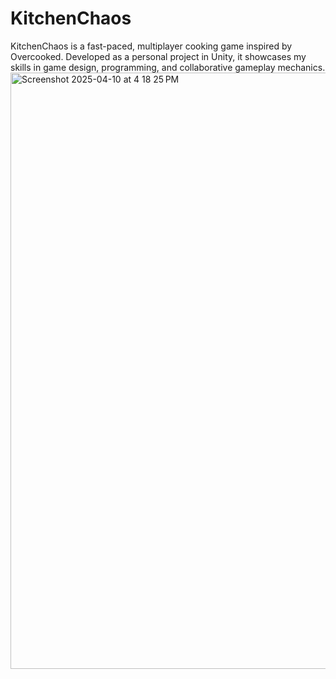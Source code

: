 # KitchenChaos
KitchenChaos is a fast-paced, multiplayer cooking game inspired by Overcooked. Developed as a personal project in Unity, it showcases my skills in game design, programming, and collaborative gameplay mechanics.
<img width="954" alt="Screenshot 2025-04-10 at 4 18 25 PM" src="https://github.com/user-attachments/assets/c2d90f51-652c-420b-8f04-37b8e0ac7182" />
